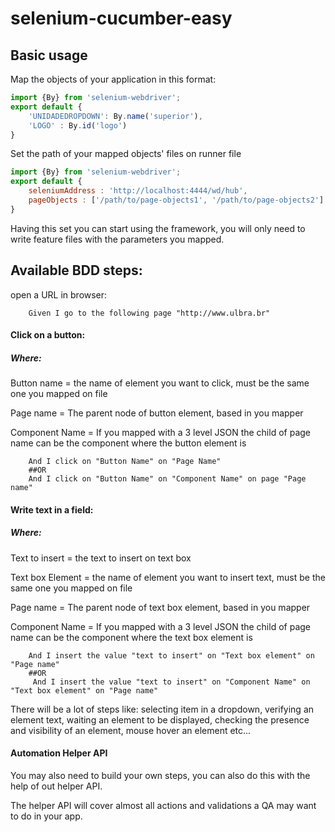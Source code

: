 # selenium-cucumber-easy

## Basic usage
Map the objects of your application in this format:
```js
import {By} from 'selenium-webdriver';
export default {
    'UNIDADEDROPDOWN': By.name('superior'),
    'LOGO' : By.id('logo')
}
```
Set the path of your mapped objects' files on runner file
```js
import {By} from 'selenium-webdriver';
export default {
    seleniumAddress : 'http://localhost:4444/wd/hub',
    pageObjects : ['/path/to/page-objects1', '/path/to/page-objects2']
}
```
Having this set you can start using the framework, you will only need to write feature files with the parameters you mapped.

## Available BDD steps:
open a URL in browser:
```gherkin
    Given I go to the following page "http://www.ulbra.br"
```
#### Click on a button:
##### Where:
Button name = the name of element you want to click, must be the same one you mapped on file

Page name = The parent node of button element, based in you mapper

Component Name = If you mapped with a 3 level JSON the child of page name can be the component where the button element is

```gherkin
    And I click on "Button Name" on "Page Name"
    ##OR
    And I click on "Button Name" on "Component Name" on page "Page name"
```
#### Write text in a field:
##### Where:

Text to insert = the text to insert on text box

Text box Element = the name of element you want to insert text, must be the same one you mapped on file

Page name = The parent node of text box element, based in you mapper

Component Name = If you mapped with a 3 level JSON the child of page name can be the component where the text box element is

```gherkin
    And I insert the value "text to insert" on "Text box element" on "Page name"
    ##OR
     And I insert the value "text to insert" on "Component Name" on "Text box element" on "Page name"
```
There will be a lot of steps like: selecting item in a dropdown, verifying an element text, waiting an element to be displayed, checking the presence and visibility of an element, mouse hover an element etc...

#### Automation Helper API
You may also need to build your own steps, you can also do this with the help of out helper API.

The helper API will cover almost all actions and validations a QA may want to do in your app.
